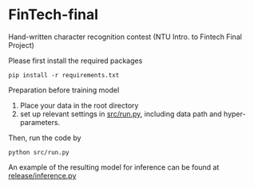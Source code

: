 # FinTech-final
Hand-written character recognition contest (NTU Intro. to Fintech Final Project)


Please first install the required packages
```
pip install -r requirements.txt
```

Preparation before training model
1. Place your data in the root directory
2. set up relevant settings in [src/run.py](src/run.py), including data path and hyper-parameters.



Then, run the code by 
```
python src/run.py
```

An example of the resulting model for inference can be found at [release/inference.py](release/inference.py)
